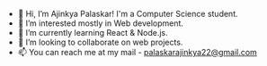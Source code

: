 - 👋 Hi, I’m Ajinkya Palaskar! I'm a Computer Science student.
- 👀 I’m interested mostly in Web development.
- 🌱 I’m currently learning React & Node.js.
- 💞️ I’m looking to collaborate on web projects.
- 📫 You can reach me at my mail - palaskarajinkya22@gmail.com
